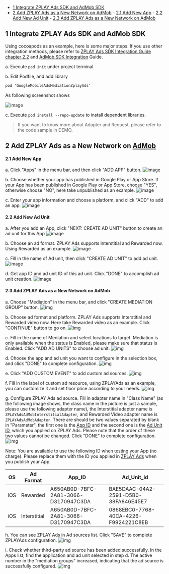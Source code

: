 - [1 Integrate ZPLAY Ads SDK and AdMob SDK](#1-integrate-zplay-ads-sdk-and-admob-sdk)
- [2 Add ZPLAY Ads as a New Network on AdMob](#2-add-zplay-ads-as-a-new-network-on-admob)
                - [2.1 Add New App](#21-add-new-app)
                - [2.2 Add New Ad Unit](#22-add-new-ad-unit)
                - [2.3 Add ZPLAY Ads as a New Network on AdMob](#23-add-zplay-ads-as-a-new-network-on-admob)

## 1 Integrate ZPLAY Ads SDK and AdMob SDK

Using cocoapods as an example, here is some major steps. If you use other integration methods, please refer to [ZPLAY Ads SDK Integration Guide chapter 2.2](https://github.com/zplayads/PlayableAdsDemo-iOS/blob/master/README-EN.md#22-manual-integration) and [AdMob SDK Integration](https://developers.google.com/admob/ios/quick-start) Guide.

a. Execute `pod init` under project terminal.

b. Edit Podfile, and add library

```objective-c
pod 'GoogleMobileAdsMediationZplayAds'
```
As following screenshot shows

![image](imgs/image01.png)

c. Execute `pod install --repo-update` to install dependent libraries.

> If you want to know more about Adapter and Request, please refer to the code sample in DEMO.

## 2 Add ZPLAY Ads as a New Network on [AdMob](https://apps.admob.com/v2/home)

#### 2.1 Add New App

a. Click "Apps" in the menu bar, and then click "ADD APP" button. 
![image](imgs/018addapp1.png)

b. Choose whether your app has published in Google Play or App Store. If your App has been published in Google Play or App Store, choose "YES", otherwise choose "NO", here take unpublished as an example.
![image](imgs/018addapp2.png)

c. Enter your app information and choose a platform, and click "ADD" to add an app.
![image](imgs/019addapp3.png)

#### 2.2 Add New Ad Unit

a. After you add an App, click "NEXT: CREATE AD UNIT" button to create an ad unit for this App
![image](imgs/addunit.jpg)

b. Choose an ad format. ZPLAY Ads supports Interstitial and Rewarded now. Using Rewarded as an example. 
![image](imgs/003addadunit2RV1.png)

c. Fill in the name of Ad unit, then click "CREATE AD UNIT" to add ad unit.
![image](imgs/004addadunit2RV2.png)

d. Get app ID and ad unit ID of this ad unit. Click "DONE" to accomplish ad unit creation.
![image](imgs/005addadunit2RV3.png)

#### 2.3 Add ZPLAY Ads as a New Network on AdMob
a. Choose "Mediation" in the menu bar, and click "CREATE MEDIATION GROUP" button.
![img](imgs/007mediationgroupcreate.png)

b. Choose ad format and platform. ZPLAY Ads supports Interstitial and Rewarded video now. Here take Rewarded video as an example. Click "CONTINUE" button to go on. 
![img](imgs/008mediationgroupcreate1.png)

c. Fill in the name of Mediation and select locations to target. Mediation is only available when the status is Enabled, please make sure that status is Enabled. Click "ADD AD UNITS" to choose ad unit. 
![img](imgs/009mediationgroupcreat2.png)

d. Choose the app and ad unit you want to configure in the selection box, and click "DONE" to complete configuration.
![img](imgs/011mediationgroupcreate4.png)

e. Click "ADD CUSTOM EVENT" to add custom ad sources.
![img](imgs/012mediationgroupcreate5.png)

f. Fill in the label of custom ad resource, using ZPLAYAds as an example, you can customize it and set floor price according to your needs. 
![img](imgs/013mediationgroupcreate6.png)

g. Configure ZPLAY Ads ad source. Fill in adapter name in "Class Name" (as the following image shows, the class name in the picture is just a sample, please use the following adapter name), the Interstitial adapter name is `ZPLAYAdsAdMobInterstitialAdapter`, and Rewarded Video adapter name is `ZPLAYAdsAdMobAdapter`. There are should be two values separated by blank in "Parameter", the first one is the [App ID](https://sellers.zplayads.com/#/app/appList/) and the second one is the [Ad Unit ID](https://sellers.zplayads.com/#/ad/placeList/), which you applied on ZPLAY Ads. Please note that the order of these two values cannot be changed. Click "DONE" to complete configuration.
![img](imgs/014mediationgroupcreate7.png)

Note: You are available to use the following ID when testing your App (no charge). Please replace them with the ID you applied in [ZPLAY Ads](https://sellers.zplayads.com/) when you publish your App.

| OS  | Ad Format    | App_ID                               | Ad_Unit_id                           |
| --- | ------------ | ------------------------------------ | ------------------------------------ |
| iOS | Rewarded     | A650AB0D-7BFC-2A81-3066-D3170947C3DA | BAE5DAAC-04A2-2591-D5B0-38FA846E45E7 |
| iOS | Interstitial | A650AB0D-7BFC-2A81-3066-D3170947C3DA | 0868EBC0-7768-40CA-4226-F9924221C8EB |

h. You can see ZPLAY Ads in Ad sources list. Click "SAVE" to complete ZPLAYAds configuration.
![img](imgs/015mediationgroupcreate8.png)

i. Check whether third-party ad source has been added successfully. In the Apps list, find the application and ad unit selected in step d. The active number in the "mediation groups" increased, indicating that the ad source is successfully configured.
![img](imgs/016mediationgroupcreate9.png)




